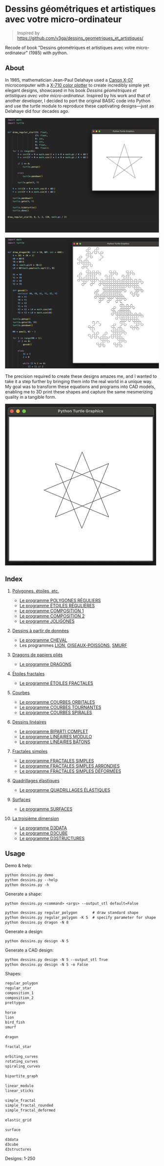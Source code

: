# Dessins géométriques et artistiques avec votre micro-ordinateur
> Inspired by https://github.com/v3ga/dessins_geometriques_et_artistiques/  

Recode of book "Dessins géométriques et artistiques avec votre micro-ordinateur" (1985) with python.

## About
In 1985, mathematician Jean-Paul Delahaye used a [Canon X-07](https://en.wikipedia.org/wiki/Canon_X-07) microcomputer with a [X-710 color plotter](https://www.youtube.com/watch?v=JWhNcsYoXQ0) to create incredibly simple yet elegant designs, showcased in his book _Dessins géométriques et artistiques avec votre micro-ordinateur_. Inspired by his work and that of another developer, I decided to port the original BASIC code into Python and use the turtle module to reproduce these captivating designs—just as Delahaye did four decades ago.

![Star](/img/example_star.png)

![Dragon](/img/example_dragon.png)

The precision required to create these designs amazes me, and I wanted to take it a step further by bringing them into the real world in a unique way. My goal was to transform these equations and programs into CAD models, enabling me to 3D print these shapes and capture the same mesmerizing quality in a tangible form.

![8-point star](/img/star8.png)



## Index
1. [Polygones, étoiles, etc.](./shapes/polygons_stars/)
   * [Le programme POLYGONES RÉGULIERS](./shapes/polygons_stars/regular_polygon.py)
    * [Le programme ÉTOILES RÉGULIÈRES](./shapes/polygons_stars/regular_star.py)
    * [Le programme COMPOSITION 1](./shapes/polygons_stars/composition_1.py)
    * [Le programme COMPOSITION 2](./shapes/polygons_stars/composition_2.py)
    * [Le programme JOLIGONES](./shapes/polygons_stars/prettygon.py)

2. [Dessins à partir de données](./shapes/designs_from_data/)
    * [Le programme CHEVAL](./shapes/designs_from_data/horse.py)
    * Les programmes [LION](./shapes/designs_from_data/lion.py), [OISEAUX-POISSONS](./shapes/designs_from_data/bird_fish.py), [SMURF](./shapes/designs_from_data/smurf.py)

3. [Dragons de papiers pliés](./shapes/folding_paper_dragons/)
   * [Le programme DRAGONS](./shapes/folding_paper_dragons/dragon.py)

4. [Étoiles fractales](./shapes/fractal_stars/)
   * [Le programme ÉTOILES FRACTALES](./shapes/fractal_stars/fractal_star.py)

5. [Courbes](./shapes/curves/)
    * [Le programme COURBES ORBITALES](./shapes/curves/orbiting_curves.py)
    * [Le programme COURBES TOURNANTES](./shapes/curves/rotating_curves.py)
    * [Le programme COURBES SPIRALES](./shapes/curves/spiraling_curves.py)

6. [Dessins linéaires](./shapes/linear_designs/)
    * [Le programme BIPARTI COMPLET](./shapes/linear_designs/complete_bipartite_graph.py)
    * [Le programme LINÉAIRES MODULO](./shapes/linear_designs/linear_modulo.py)
    * [Le programme LINÉAIRES BÂTONS](./shapes/linear_designs/linear_sticks.py)

7. [Fractales simples](./shapes/simple_fractals/)
    * [Le programme FRACTALES SIMPLES](./shapes/simple_fractals/simple_fractal.py)
    * [Le programme FRACTALES SIMPLES ARRONDIES](./shapes/simple_fractals/simple_fractal_rounded.py)
    * [Le programme FRACTALES SIMPLES DÉFORMÉES](./shapes/simple_fractals/simple_fractal_deformed.py)

8. [Quadrillages élastiques](./shapes/elastic_grids/)
   * [Le programme QUADRILLAGES ÉLASTIQUES](./shapes/elastic_grids/elastic_grid.py)

9. [Surfaces](./shapes/surfaces/)
   * [Le programme SURFACES](./shapes/surfaces/surface.py)

10. [La troisième dimension](./shapes/third_dimension/)
    * [Le programme D3DATA](./shapes/third_dimension/d3data.py)
    * [Le programme D3CUBE](./shapes/third_dimension/d3cube.py)
    * [Le programme D3STRUCTURES](./shapes/third_dimension/d3structures.py)

## Usage
Demo & help:
```
python dessins.py demo
python dessins.py --help
python dessins.py -h
```

Generate a shape:
```
python dessins.py <command> <args> --output_stl default=False
```

```
python dessins.py regular_polygon       # draw standard shape
python dessins.py regular_polygon -K 5  # specify parameter for shape
python dessins.py dragon -N 8
```

Generate a design:
```
python dessins.py design -N 5
```

Generate a CAD design:
```
python dessins.py design -N 5 --output_stl True
python dessins.py design -N 5 -o False
```

Shapes:
```
regular_polygon
regular_star
composition_1
composition_2
prettygon

horse
lion
bird_fish
smurf

dragon

fractal_star

orbiting_curves
rotating_curves
spiraling_curves

bipartite_graph

linear_modulo
linear_sticks

simple_fractal
simple_fractal_rounded
simple_fractal_deformed

elastic_grid

surface

d3data
d3cube
d3structures
```

Designs: 1-250
